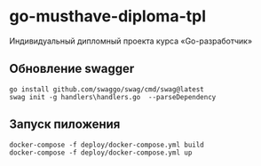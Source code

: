 # go-musthave-diploma-tpl

Индивидуальный дипломный проекта курса «Go-разработчик»

## Обновление swagger
```shell
go install github.com/swaggo/swag/cmd/swag@latest
swag init -g handlers\handlers.go  --parseDependency
```

## Запуск пиложения
```shell
docker-compose -f deploy/docker-compose.yml build
docker-compose -f deploy/docker-compose.yml up
```
